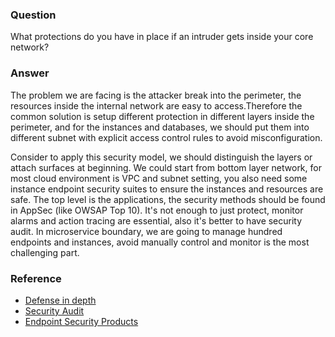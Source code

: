 ### Question

What protections do you have in place if an intruder gets inside your core network?

### Answer

The problem we are facing is the attacker break into the perimeter, the resources inside the internal network are easy to access.Therefore the common solution is setup different protection in different layers inside the perimeter, and for the instances and databases, we should put them into different subnet with explicit access control rules to avoid misconfiguration.

Consider to apply this security model, we should distinguish the layers or attach surfaces at beginning.  We could start from bottom layer network, for most cloud environment is VPC and subnet setting, you also need some instance endpoint security suites to ensure the instances and resources are safe.  The top level is the applications, the security methods should be found in AppSec (like OWSAP Top 10).  It's not enough to just protect, monitor alarms and action tracing are essential, also it's better to have security audit.  In microservice boundary, we are going to manage hundred endpoints and instances, avoid manually control and monitor is the most challenging part.

### Reference
- [Defense in depth](https://en.wikipedia.org/wiki/Defense_in_depth_(computing))
- [Security Audit](https://en.wikipedia.org/wiki/Information_technology_security_audit)
- [Endpoint Security Products](https://www.tenable.com/blog/endpoint-security-with-nessus-agents)
